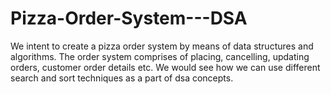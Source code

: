 # Pizza-Order-System---DSA
We intent to create a pizza order system by means of data structures and algorithms. The order system comprises of placing, cancelling, updating orders, customer order details etc. We would see how we can use different search and sort techniques as a part of dsa concepts.
